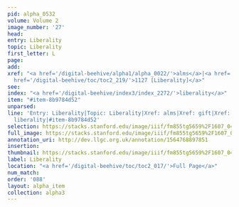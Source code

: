 ```yaml
---
pid: alpha_0532
volume: Volume 2
image_number: '27'
head: 
entry: Liberality
topic: Liberality
first_letter: L
page: 
add: 
xref: "<a href='/digital-beehive/alpha1/alpha_0022/'>alms</a>|<a href='/digital-beehive/alpha2/alpha_0360/'>gift</a>|<a
  href='/digital-beehive/toc/toc2_219/'>1127 [Liberality]</a>"
see: 
index: "<a href='/digital-beehive/index3/index_2272/'>liberality</a>"
item: "#item-8b9784d52"
unparsed: 
line: 'Entry: Liberality|Topic: Liberality|Xref: alms|Xref: gift|Xref: 1127 [Liberality]|Index:
  liberality|#item-8b9784d52'
selection: https://stacks.stanford.edu/image/iiif/fm855tg5659%2F1607_0494/346,3791,3051,539/full/0/default.jpg
full_image: https://stacks.stanford.edu/image/iiif/fm855tg5659%2F1607_0494/full/full/0/default.jpg
annotation_uri: http://dev.llgc.org.uk/annotation/1564768897851
insertion: 
thumbnail: https://stacks.stanford.edu/image/iiif/fm855tg5659%2F1607_0494/346,3791,600,180/250,/0/default.jpg
label: Liberality
location: "<a href='/digital-beehive/toc/toc2_017/'>Full Page</a>"
num_match: 
order: '088'
layout: alpha_item
collection: alpha3
---
```

